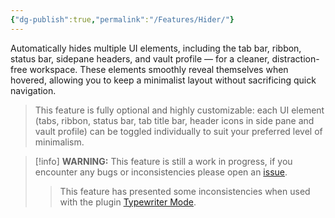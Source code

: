 ```yaml
---
{"dg-publish":true,"permalink":"/Features/Hider/"}
---
```


Automatically hides multiple UI elements, including the tab bar, ribbon, status bar, sidepane headers, and vault profile — for a cleaner, distraction-free workspace. These elements smoothly reveal themselves when hovered, allowing you to keep a minimalist layout without sacrificing quick navigation.

> This feature is fully optional and highly customizable: each UI element (tabs, ribbon, status bar, tab title bar, header icons in side pane and vault profile) can be toggled individually to suit your preferred level of minimalism.

> [!info] **WARNING:**
> This feature is still a work in progress, if you encounter any bugs or inconsistencies please open an [issue](https://github.com/bellebasso/Minimalists-Paradise/issues).
> > This feature has presented some inconsistencies when used with the plugin [Typewriter Mode](https://github.com/davisriedel/obsidian-typewriter-mode).
